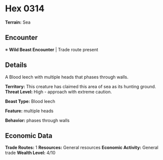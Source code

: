 # Hex 0314

**Terrain:** Sea

## Encounter
※ **Wild Beast Encounter** | Trade route present

## Details
A Blood leech with multiple heads that phases through walls.

**Territory:** This creature has claimed this area of sea as its hunting ground.
**Threat Level:** High - approach with extreme caution.

**Beast Type:** Blood leech

**Feature:** multiple heads

**Behavior:** phases through walls

## Economic Data
**Trade Routes:** 1
**Resources:** General resources
**Economic Activity:** General trade
**Wealth Level:** 4/10
